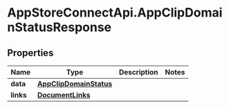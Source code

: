 # AppStoreConnectApi.AppClipDomainStatusResponse

## Properties

Name | Type | Description | Notes
------------ | ------------- | ------------- | -------------
**data** | [**AppClipDomainStatus**](AppClipDomainStatus.md) |  | 
**links** | [**DocumentLinks**](DocumentLinks.md) |  | 


